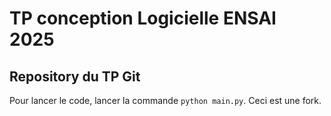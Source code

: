 # TP conception Logicielle ENSAI 2025
## Repository du TP Git

Pour lancer le code, lancer la commande `python main.py`.
Ceci est une fork.
